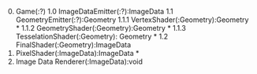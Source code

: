 0. Game(:?)
1.0 ImageDataEmitter(:?):ImageData
1.1 GeometryEmitter(:?):Geometry
1.1.1 VertexShader(:Geometry):Geometry *
1.1.2 GeometryShader(:Geometry):Geometry *
1.1.3 TesselationShader(:Geometry): Geometry *
1.2 FinalShader(:Geometry):ImageData
2. PixelShader(:ImageData):ImageData *
3. Image Data Renderer(:ImageData):void

